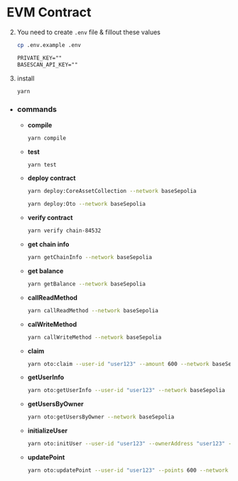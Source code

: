 # EVM Contract

2.  You need to create `.env` file & fillout these values

    ```bash
    cp .env.example .env
    ```

    ```txt
    PRIVATE_KEY=""
    BASESCAN_API_KEY=""
    ```

3.  install

    ```bash
    yarn
    ```

- ### **commands**

  - **compile**

    ```bash
    yarn compile
    ```

  - **test**

    ```bash
    yarn test
    ```

  - **deploy contract**

    ```bash
    yarn deploy:CoreAssetCollection --network baseSepolia
    ```

    ```bash
    yarn deploy:Oto --network baseSepolia
    ```

  - **verify contract**

    ```bash
    yarn verify chain-84532
    ```

  - **get chain info**

    ```bash
    yarn getChainInfo --network baseSepolia
    ```

  - **get balance**

    ```bash
    yarn getBalance --network baseSepolia
    ```

  - **callReadMethod**

    ```bash
    yarn callReadMethod --network baseSepolia
    ```

  - **calWriteMethod**

    ```bash
    yarn callWriteMethod --network baseSepolia
    ```

  - **claim**

    ```bash
    yarn oto:claim --user-id "user123" --amount 600 --network baseSepolia
    ```

  - **getUserInfo**

    ```bash
    yarn oto:getUserInfo --user-id "user123" --network baseSepolia
    ```

  - **getUsersByOwner**

    ```bash
    yarn oto:getUsersByOwner --network baseSepolia
    ```

  - **initializeUser**

    ```bash
    yarn oto:initUser --user-id "user123" --ownerAddress "user123" --network baseSepolia
    ```

  - **updatePoint**

    ```bash
    yarn oto:updatePoint --user-id "user123" --points 600 --network baseSepolia
    ```
